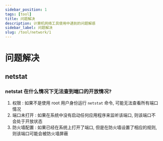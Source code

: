 ```yaml
---
sidebar_position: 1
tags: [tool]
title: 问题解决
description: 计算机网络工具使用中遇到的问题解惑
sidebar_label: 问题解决
slug: /tool/network/1
---
```

# 问题解决
## netstat
### netstat 在什么情况下无法查到端口的开放情况?

1. 权限 : 如果不是使用 root 用户身份运行 `netstat` 命令, 可能无法查看所有端口情况
2. 端口未打开 : 如果在系统中没有启动任何应用程序来监听该端口, 则该端口不会处于开放状态
3. 防火墙配置 : 如果已经在系统上打开了端口, 但是在防火墙设置了相应的规则, 则该端口可能会被防火墙屏蔽